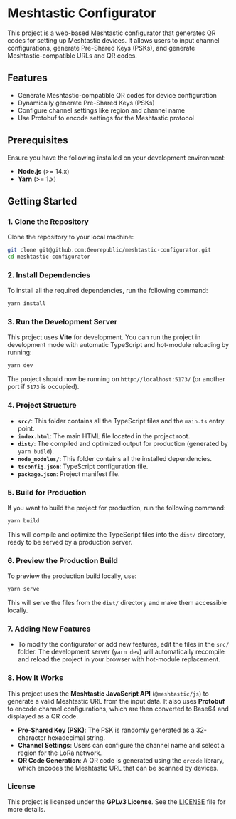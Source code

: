 
# Meshtastic Configurator

This project is a web-based Meshtastic configurator that generates QR codes for setting up Meshtastic devices. It allows users to input channel configurations, generate Pre-Shared Keys (PSKs), and generate Meshtastic-compatible URLs and QR codes.

## Features

- Generate Meshtastic-compatible QR codes for device configuration
- Dynamically generate Pre-Shared Keys (PSKs)
- Configure channel settings like region and channel name
- Use Protobuf to encode settings for the Meshtastic protocol

## Prerequisites

Ensure you have the following installed on your development environment:

- **Node.js** (>= 14.x)
- **Yarn** (>= 1.x)

## Getting Started

### 1. Clone the Repository

Clone the repository to your local machine:

```bash
git clone git@github.com:Georepublic/meshtastic-configurator.git
cd meshtastic-configurator
```

### 2. Install Dependencies

To install all the required dependencies, run the following command:

```bash
yarn install
```

### 3. Run the Development Server

This project uses **Vite** for development. You can run the project in development mode with automatic TypeScript and hot-module reloading by running:

```bash
yarn dev
```

The project should now be running on `http://localhost:5173/` (or another port if `5173` is occupied).

### 4. Project Structure

- **`src/`**: This folder contains all the TypeScript files and the `main.ts` entry point.
- **`index.html`**: The main HTML file located in the project root.
- **`dist/`**: The compiled and optimized output for production (generated by `yarn build`).
- **`node_modules/`**: This folder contains all the installed dependencies.
- **`tsconfig.json`**: TypeScript configuration file.
- **`package.json`**: Project manifest file.

### 5. Build for Production

If you want to build the project for production, run the following command:

```bash
yarn build
```

This will compile and optimize the TypeScript files into the `dist/` directory, ready to be served by a production server.

### 6. Preview the Production Build

To preview the production build locally, use:

```bash
yarn serve
```

This will serve the files from the `dist/` directory and make them accessible locally.

### 7. Adding New Features

- To modify the configurator or add new features, edit the files in the `src/` folder. The development server (`yarn dev`) will automatically recompile and reload the project in your browser with hot-module replacement.

### 8. How It Works

This project uses the **Meshtastic JavaScript API** (`@meshtastic/js`) to generate a valid Meshtastic URL from the input data. It also uses **Protobuf** to encode channel configurations, which are then converted to Base64 and displayed as a QR code.

- **Pre-Shared Key (PSK)**: The PSK is randomly generated as a 32-character hexadecimal string.
- **Channel Settings**: Users can configure the channel name and select a region for the LoRa network.
- **QR Code Generation**: A QR code is generated using the `qrcode` library, which encodes the Meshtastic URL that can be scanned by devices.

### License

This project is licensed under the **GPLv3 License**. See the [LICENSE](LICENSE) file for more details.
